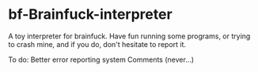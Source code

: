 # bf-Brainfuck-interpreter
A toy interpreter for brainfuck. Have fun running some programs, or trying to crash mine, and if you do,
don't hesitate to report it.

To do:
 Better error reporting system
 Comments (never...)

